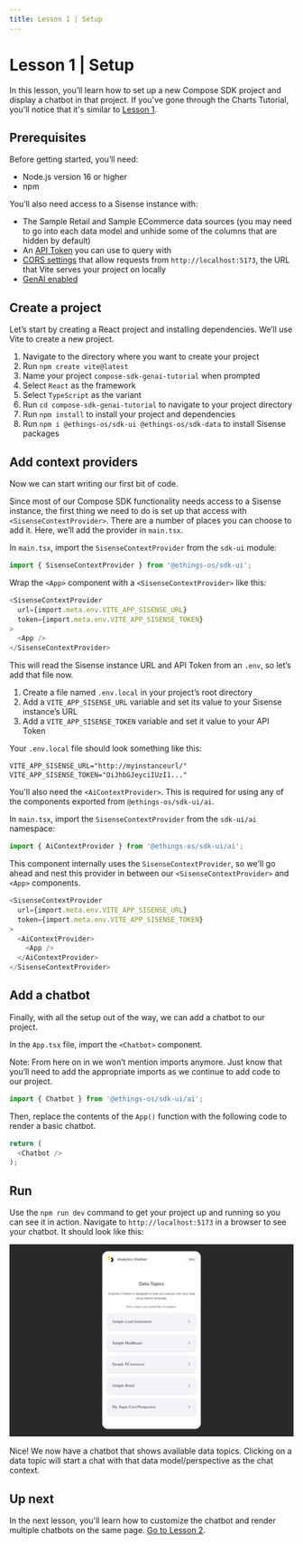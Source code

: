 ```yaml
---
title: Lesson 1 | Setup
---
```


# Lesson 1 | Setup

In this lesson, you’ll learn how to set up a new Compose SDK project and display a chatbot in that project. If you've gone through the Charts Tutorial, you'll notice that it's similar to [Lesson 1](../tutorial-charts/lesson1.md).

## Prerequisites

Before getting started, you’ll need:

- Node.js version 16 or higher
- npm

You’ll also need access to a Sisense instance with:

- The Sample Retail and Sample ECommerce data sources (you may need to go into each data model and unhide some of the columns that are hidden by default)
- An [API Token](../../getting-started/authentication-security.md#api-token) you can use to query with
- [CORS settings](../../getting-started/authentication-security.md#set-up-cors) that allow requests from `http://localhost:5173`, the URL that Vite serves your project on locally
- [GenAI enabled](https://docs.sisense.com/main/SisenseLinux/genai.htm#EnablingGenAI)

## Create a project

Let’s start by creating a React project and installing dependencies. We’ll use Vite to create a new project.

1. Navigate to the directory where you want to create your project
1. Run `npm create vite@latest`
1. Name your project `compose-sdk-genai-tutorial` when prompted
1. Select `React` as the framework
1. Select `TypeScript` as the variant
1. Run `cd compose-sdk-genai-tutorial` to navigate to your project directory
1. Run `npm install` to install your project and dependencies
1. Run `npm i @ethings-os/sdk-ui @ethings-os/sdk-data` to install Sisense packages

## Add context providers

Now we can start writing our first bit of code.

Since most of our Compose SDK functionality needs access to a Sisense instance, the first thing we need to do is set up that access with `<SisenseContextProvider>`. There are a number of places you can choose to add it. Here, we’ll add the provider in `main.tsx`.

In `main.tsx`, import the `SisenseContextProvider` from the `sdk-ui` module:

```ts
import { SisenseContextProvider } from '@ethings-os/sdk-ui';
```

Wrap the `<App>` component with a `<SisenseContextProvider>` like this:

```ts
<SisenseContextProvider
  url={import.meta.env.VITE_APP_SISENSE_URL}
  token={import.meta.env.VITE_APP_SISENSE_TOKEN}
>
  <App />
</SisenseContextProvider>
```

This will read the Sisense instance URL and API Token from an `.env`, so let’s add that file now.

1. Create a file named `.env.local` in your project’s root directory
1. Add a `VITE_APP_SISENSE_URL` variable and set its value to your Sisense instance’s URL
1. Add a `VITE_APP_SISENSE_TOKEN` variable and set it value to your API Token

Your `.env.local` file should look something like this:

```
VITE_APP_SISENSE_URL="http://myinstanceurl/"
VITE_APP_SISENSE_TOKEN="OiJhbGJeyciIUzI1..."
```

You'll also need the `<AiContextProvider>`. This is required for using any of the components exported from `@ethings-os/sdk-ui/ai`.

In `main.tsx`, import the `SisenseContextProvider` from the `sdk-ui/ai` namespace:

```ts
import { AiContextProvider } from '@ethings-os/sdk-ui/ai';
```

This component internally uses the `SisenseContextProvider`, so we'll go ahead and nest this provider in between our `<SisenseContextProvider>` and `<App>` components.

```ts
<SisenseContextProvider
  url={import.meta.env.VITE_APP_SISENSE_URL}
  token={import.meta.env.VITE_APP_SISENSE_TOKEN}
>
  <AiContextProvider>
    <App />
  </AiContextProvider>
</SisenseContextProvider>
```

## Add a chatbot

Finally, with all the setup out of the way, we can add a chatbot to our project.

In the `App.tsx` file, import the `<Chatbot>` component.

Note: From here on in we won’t mention imports anymore. Just know that you’ll need to add the appropriate imports as we continue to add code to our project.

```ts
import { Chatbot } from '@ethings-os/sdk-ui/ai';
```

Then, replace the contents of the `App()` function with the following code to render a basic chatbot.

```ts
return (
  <Chatbot />
);
```

## Run

Use the `npm run dev` command to get your project up and running so you can see it in action.
Navigate to `http://localhost:5173` in a browser to see your chatbot. It should look like this:

![First chatbot](../../img/tutorial-genai/1-first-chatbot.png 'First chatbot')

Nice! We now have a chatbot that shows available data topics. Clicking on a data topic will start a chat with that data model/perspective as the chat context.

## Up next

In the next lesson, you'll learn how to customize the chatbot and render multiple chatbots on the same page. [Go to Lesson 2](./lesson2.md).
